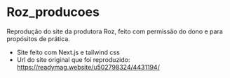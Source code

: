 # Roz_producoes

Reprodução do site da produtora Roz, feito com permissão do dono e para propósitos de prática.
* Site feito com Next.js e tailwind css
* Url do site original que foi reproduzido: https://readymag.website/u502798324/4431194/
